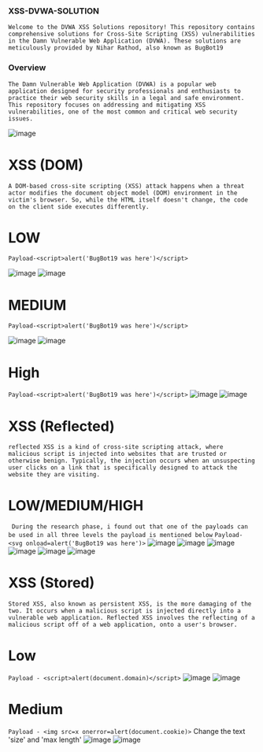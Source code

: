 ### XSS-DVWA-SOLUTION
``` Welcome to the DVWA XSS Solutions repository! This repository contains comprehensive solutions for Cross-Site Scripting (XSS) vulnerabilities in the Damn Vulnerable Web Application (DVWA). These solutions are meticulously provided by Nihar Rathod, also known as BugBot19 ```

### Overview
```The Damn Vulnerable Web Application (DVWA) is a popular web application designed for security professionals and enthusiasts to practice their web security skills in a legal and safe environment. This repository focuses on addressing and mitigating XSS vulnerabilities, one of the most common and critical web security issues.```

![image](https://github.com/kashrathod19/XSS-DVWA-SOLUTION/assets/54115061/949deaaa-2f13-4bb8-b2fd-6dfe8af11e02)

# XSS (DOM) 
```A DOM-based cross-site scripting (XSS) attack happens when a threat actor modifies the document object model (DOM) environment in the victim's browser. So, while the HTML itself doesn't change, the code on the client side executes differently.```

# LOW 
```Payload-<script>alert('BugBot19 was here')</script>```

![image](https://github.com/kashrathod19/XSS-DVWA-SOLUTION/assets/54115061/b2e8392c-5c65-4d06-ab00-6385f0afbc15)
![image](https://github.com/kashrathod19/XSS-DVWA-SOLUTION/assets/54115061/11ef8741-004e-45b1-bcfe-2d66d0b7c175)

# MEDIUM
```Payload-<script>alert('BugBot19 was here')</script>```

![image](https://github.com/kashrathod19/XSS-DVWA-SOLUTION/assets/54115061/6ed8d892-dd6d-4fc5-81b6-929d7cddedd4)
![image](https://github.com/kashrathod19/XSS-DVWA-SOLUTION/assets/54115061/690708a5-11c1-4d01-8868-b69611eb58d0)

# High
```Payload-<script>alert('BugBot19 was here')</script>```
![image](https://github.com/kashrathod19/XSS-DVWA-SOLUTION/assets/54115061/0f06a1ce-092b-48bf-b5e8-dc4a36f151f3)
![image](https://github.com/kashrathod19/XSS-DVWA-SOLUTION/assets/54115061/39839dae-2ad4-49c6-8e27-ee288cd244ce)

# XSS (Reflected)
```reflected XSS is a kind of cross-site scripting attack, where malicious script is injected into websites that are trusted or otherwise benign. Typically, the injection occurs when an unsuspecting user clicks on a link that is specifically designed to attack the website they are visiting.```

# LOW/MEDIUM/HIGH
``` During the research phase, i found out that one of the payloads can be used in all three levels the payload is mentioned below```
```Payload-<svg onload=alert('BugBot19 was here')>```
![image](https://github.com/kashrathod19/XSS-DVWA-SOLUTION/assets/54115061/ec196e0c-8285-4971-a7c4-89ac9ce4bb1f)
![image](https://github.com/kashrathod19/XSS-DVWA-SOLUTION/assets/54115061/3b4da94f-3ead-4d67-9798-255ca536a85c)
![image](https://github.com/kashrathod19/XSS-DVWA-SOLUTION/assets/54115061/3125143c-6709-4c8a-90e6-2312db962a27)
![image](https://github.com/kashrathod19/XSS-DVWA-SOLUTION/assets/54115061/2f7c4eaa-1ac4-4e42-b7af-9d5a05bed13b)
![image](https://github.com/kashrathod19/XSS-DVWA-SOLUTION/assets/54115061/2c729f4c-633b-4080-a44e-fda654eaccf4)
![image](https://github.com/kashrathod19/XSS-DVWA-SOLUTION/assets/54115061/fe80185d-36bf-4996-bbd6-871cdb1882ed)

# XSS (Stored)
```Stored XSS, also known as persistent XSS, is the more damaging of the two. It occurs when a malicious script is injected directly into a vulnerable web application. Reflected XSS involves the reflecting of a malicious script off of a web application, onto a user's browser.```

# Low
```Payload - <script>alert(document.domain)</script>```
![image](https://github.com/kashrathod19/XSS-DVWA-SOLUTION/assets/54115061/c91a9a4f-08c1-4a1e-8d05-a6c1fc3806a4)
![image](https://github.com/kashrathod19/XSS-DVWA-SOLUTION/assets/54115061/cfbe180d-69b7-4b29-8cd9-7b05d0740a87)

# Medium
```Payload - <img src=x onerror=alert(document.cookie)>```
Change the text 'size' and 'max length'
![image](https://github.com/kashrathod19/XSS-DVWA-SOLUTION/assets/54115061/a2325489-0375-460d-8087-eadcc9afefc5)
![image](https://github.com/kashrathod19/XSS-DVWA-SOLUTION/assets/54115061/24bda2e6-9a38-4d5a-b058-590593fee838)


